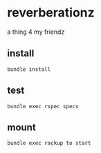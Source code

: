 # reverberationz
a thing 4 my friendz

## install
```bundle install```

## test
```bundle exec rspec specs``` 

## mount
```bundle exec rackup to start```
